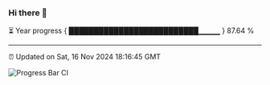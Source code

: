 ### Hi there 👋

⏳ Year progress { ██████████████████████████▁▁▁▁ } 87.64 %

---

⏰ Updated on Sat, 16 Nov 2024 18:16:45 GMT

![Progress Bar CI](https://github.com/liununu/liununu/workflows/Progress%20Bar%20CI/badge.svg)
